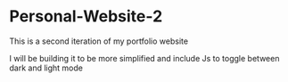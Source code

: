 # Personal-Website-2
This is a second iteration of my portfolio website

I will be building it to be more simplified and include Js to toggle between dark and light mode
